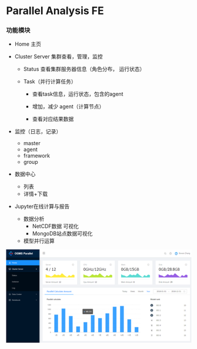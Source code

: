# Parallel Analysis FE

### 功能模块
- Home 主页 
- Cluster Server 集群查看，管理，监控
  - Status 查看集群服务器信息（角色分布， 运行状态）
  - Task（并行计算任务）


    - 查看task信息，运行状态，包含的agent
 
    - 增加，减少 agent（计算节点）
 
    - 查看对应结果数据

- 监控（日志，记录）
  - master
  - agent
  - framework
  - group
- 数据中心
  - 列表
  - 详情+下载
- Jupyter在线计算与报告
  - 数据分析
      - NetCDF数据 可视化
      - MongoDB站点数据可视化
  - 模型并行运算  

![HomePage](https://github.com/SunsetFrost/ParallelAnalysisFE/raw/dev/public/md_home.png)


